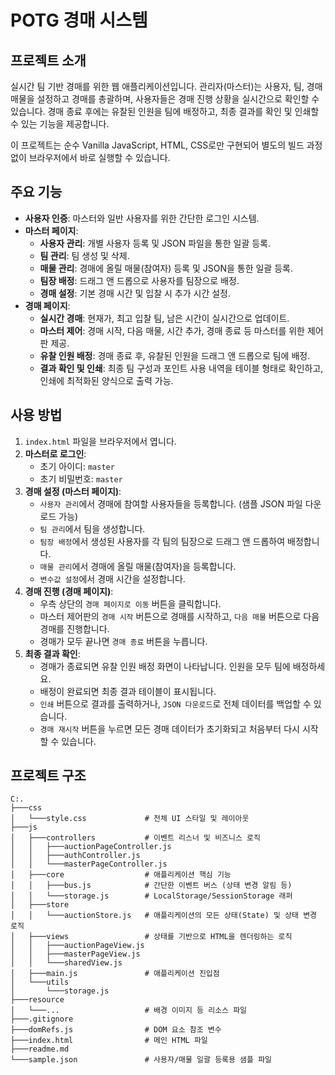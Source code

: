 # POTG 경매 시스템

## 프로젝트 소개

실시간 팀 기반 경매를 위한 웹 애플리케이션입니다. 관리자(마스터)는 사용자, 팀, 경매 매물을 설정하고 경매를 총괄하며, 사용자들은 경매 진행 상황을 실시간으로 확인할 수 있습니다. 경매 종료 후에는 유찰된 인원을 팀에 배정하고, 최종 결과를 확인 및 인쇄할 수 있는 기능을 제공합니다.

이 프로젝트는 순수 Vanilla JavaScript, HTML, CSS로만 구현되어 별도의 빌드 과정 없이 브라우저에서 바로 실행할 수 있습니다.

## 주요 기능

- **사용자 인증**: 마스터와 일반 사용자를 위한 간단한 로그인 시스템.
- **마스터 페이지**:
  - **사용자 관리**: 개별 사용자 등록 및 JSON 파일을 통한 일괄 등록.
  - **팀 관리**: 팀 생성 및 삭제.
  - **매물 관리**: 경매에 올릴 매물(참여자) 등록 및 JSON을 통한 일괄 등록.
  - **팀장 배정**: 드래그 앤 드롭으로 사용자를 팀장으로 배정.
  - **경매 설정**: 기본 경매 시간 및 입찰 시 추가 시간 설정.
- **경매 페이지**:
  - **실시간 경매**: 현재가, 최고 입찰 팀, 남은 시간이 실시간으로 업데이트.
  - **마스터 제어**: 경매 시작, 다음 매물, 시간 추가, 경매 종료 등 마스터를 위한 제어판 제공.
  - **유찰 인원 배정**: 경매 종료 후, 유찰된 인원을 드래그 앤 드롭으로 팀에 배정.
  - **결과 확인 및 인쇄**: 최종 팀 구성과 포인트 사용 내역을 테이블 형태로 확인하고, 인쇄에 최적화된 양식으로 출력 가능.

## 사용 방법

1.  `index.html` 파일을 브라우저에서 엽니다.
2.  **마스터로 로그인**:
    - 초기 아이디: `master`
    - 초기 비밀번호: `master`
3.  **경매 설정 (마스터 페이지)**:
    - `사용자 관리`에서 경매에 참여할 사용자들을 등록합니다. (샘플 JSON 파일 다운로드 가능)
    - `팀 관리`에서 팀을 생성합니다.
    - `팀장 배정`에서 생성된 사용자를 각 팀의 팀장으로 드래그 앤 드롭하여 배정합니다.
    - `매물 관리`에서 경매에 올릴 매물(참여자)을 등록합니다.
    - `변수값 설정`에서 경매 시간을 설정합니다.
4.  **경매 진행 (경매 페이지)**:
    - 우측 상단의 `경매 페이지로 이동` 버튼을 클릭합니다.
    - 마스터 제어판의 `경매 시작` 버튼으로 경매를 시작하고, `다음 매물` 버튼으로 다음 경매를 진행합니다.
    - 경매가 모두 끝나면 `경매 종료` 버튼을 누릅니다.
5.  **최종 결과 확인**:
    - 경매가 종료되면 유찰 인원 배정 화면이 나타납니다. 인원을 모두 팀에 배정하세요.
    - 배정이 완료되면 최종 결과 테이블이 표시됩니다.
    - `인쇄` 버튼으로 결과를 출력하거나, `JSON 다운로드`로 전체 데이터를 백업할 수 있습니다.
    - `경매 재시작` 버튼을 누르면 모든 경매 데이터가 초기화되고 처음부터 다시 시작할 수 있습니다.

## 프로젝트 구조

```
C:.
├───css
│   └───style.css             # 전체 UI 스타일 및 레이아웃
├───js
│   ├───controllers           # 이벤트 리스너 및 비즈니스 로직
│   │   ├───auctionPageController.js
│   │   ├───authController.js
│   │   └───masterPageController.js
│   ├───core                  # 애플리케이션 핵심 기능
│   │   ├───bus.js            # 간단한 이벤트 버스 (상태 변경 알림 등)
│   │   └───storage.js        # LocalStorage/SessionStorage 래퍼
│   ├───store
│   │   └───auctionStore.js   # 애플리케이션의 모든 상태(State) 및 상태 변경 로직
│   ├───views                 # 상태를 기반으로 HTML을 렌더링하는 로직
│   │   ├───auctionPageView.js
│   │   ├───masterPageView.js
│   │   └───sharedView.js
│   ├───main.js               # 애플리케이션 진입점
│   └───utils
│       └───storage.js
├───resource
│   └───...                   # 배경 이미지 등 리소스 파일
├───.gitignore
├───domRefs.js                # DOM 요소 참조 변수
├───index.html                # 메인 HTML 파일
├───readme.md
└───sample.json               # 사용자/매물 일괄 등록용 샘플 파일
```